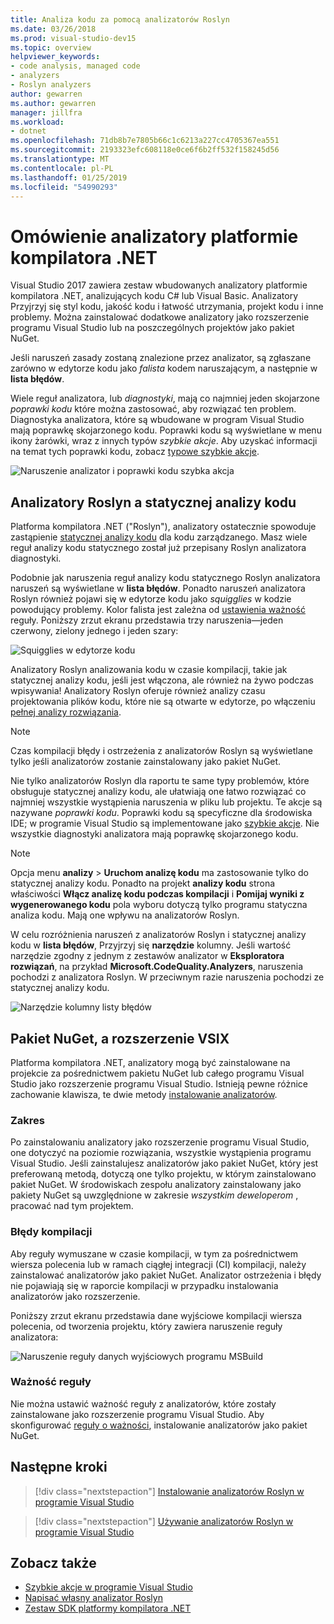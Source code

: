 ```yaml
---
title: Analiza kodu za pomocą analizatorów Roslyn
ms.date: 03/26/2018
ms.prod: visual-studio-dev15
ms.topic: overview
helpviewer_keywords:
- code analysis, managed code
- analyzers
- Roslyn analyzers
author: gewarren
ms.author: gewarren
manager: jillfra
ms.workload:
- dotnet
ms.openlocfilehash: 71db8b7e7805b66c1c6213a227cc4705367ea551
ms.sourcegitcommit: 2193323efc608118e0ce6f6b2ff532f158245d56
ms.translationtype: MT
ms.contentlocale: pl-PL
ms.lasthandoff: 01/25/2019
ms.locfileid: "54990293"
---
```

# <a name="overview-of-net-compiler-platform-analyzers"></a>Omówienie analizatory platformie kompilatora .NET

Visual Studio 2017 zawiera zestaw wbudowanych analizatory platformie kompilatora .NET, analizujących kodu C# lub Visual Basic. Analizatory Przyjrzyj się styl kodu, jakość kodu i łatwość utrzymania, projekt kodu i inne problemy. Można zainstalować dodatkowe analizatory jako rozszerzenie programu Visual Studio lub na poszczególnych projektów jako pakiet NuGet.

Jeśli naruszeń zasady zostaną znalezione przez analizator, są zgłaszane zarówno w edytorze kodu jako *falista* kodem naruszającym, a następnie w **lista błędów**.

Wiele reguł analizatora, lub *diagnostyki*, mają co najmniej jeden skojarzone *poprawki kodu* które można zastosować, aby rozwiązać ten problem. Diagnostyka analizatora, które są wbudowane w program Visual Studio mają poprawkę skojarzonego kodu. Poprawki kodu są wyświetlane w menu ikony żarówki, wraz z innych typów *szybkie akcje*. Aby uzyskać informacji na temat tych poprawki kodu, zobacz [typowe szybkie akcje](../ide/common-quick-actions.md).

![Naruszenie analizator i poprawki kodu szybka akcja](../code-quality/media/built-in-analyzer-code-fix.png)

## <a name="roslyn-analyzers-vs-static-code-analysis"></a>Analizatory Roslyn a statycznej analizy kodu

Platforma kompilatora .NET ("Roslyn"), analizatory ostatecznie spowoduje zastąpienie [statycznej analizy kodu](../code-quality/code-analysis-for-managed-code-overview.md) dla kodu zarządzanego. Masz wiele reguł analizy kodu statycznego został już przepisany Roslyn analizatora diagnostyki.

Podobnie jak naruszenia reguł analizy kodu statycznego Roslyn analizatora naruszeń są wyświetlane w **lista błędów**. Ponadto naruszeń analizatora Roslyn również pojawi się w edytorze kodu jako *squigglies* w kodzie powodujący problemy. Kolor falista jest zależna od [ustawienia ważność](../code-quality/use-roslyn-analyzers.md#rule-severity) reguły. Poniższy zrzut ekranu przedstawia trzy naruszenia&mdash;jeden czerwony, zielony jednego i jeden szary:

![Squigglies w edytorze kodu](media/diagnostics-severity-colors.png)

Analizatory Roslyn analizowania kodu w czasie kompilacji, takie jak statycznej analizy kodu, jeśli jest włączona, ale również na żywo podczas wpisywania! Analizatory Roslyn oferuje również analizy czasu projektowania plików kodu, które nie są otwarte w edytorze, po włączeniu [pełnej analizy rozwiązania](../code-quality/how-to-enable-and-disable-full-solution-analysis-for-managed-code.md#to-toggle-full-solution-analysis).

> [!NOTE]
> Czas kompilacji błędy i ostrzeżenia z analizatorów Roslyn są wyświetlane tylko jeśli analizatorów zostanie zainstalowany jako pakiet NuGet.

Nie tylko analizatorów Roslyn dla raportu te same typy problemów, które obsługuje statycznej analizy kodu, ale ułatwiają one łatwo rozwiązać co najmniej wszystkie wystąpienia naruszenia w pliku lub projektu. Te akcje są nazywane *poprawki kodu*. Poprawki kodu są specyficzne dla środowiska IDE; w programie Visual Studio są implementowane jako [szybkie akcje](../ide/quick-actions.md). Nie wszystkie diagnostyki analizatora mają poprawkę skojarzonego kodu.

> [!NOTE]
> Opcja menu **analizy** > **Uruchom analizę kodu** ma zastosowanie tylko do statycznej analizy kodu. Ponadto na projekt **analizy kodu** strona właściwości **Włącz analizę kodu podczas kompilacji** i **Pomijaj wyniki z wygenerowanego kodu** pola wyboru dotyczą tylko programu statyczna analiza kodu. Mają one wpływu na analizatorów Roslyn.

W celu rozróżnienia naruszeń z analizatorów Roslyn i statycznej analizy kodu w **lista błędów**, Przyjrzyj się **narzędzie** kolumny. Jeśli wartość narzędzie zgodny z jednym z zestawów analizator w **Eksploratora rozwiązań**, na przykład **Microsoft.CodeQuality.Analyzers**, naruszenia pochodzi z analizatora Roslyn. W przeciwnym razie naruszenia pochodzi ze statycznej analizy kodu.

![Narzędzie kolumny listy błędów](media/code-analysis-tool-in-error-list.png)

## <a name="nuget-package-versus-vsix-extension"></a>Pakiet NuGet, a rozszerzenie VSIX

Platforma kompilatora .NET, analizatory mogą być zainstalowane na projekcie za pośrednictwem pakietu NuGet lub całego programu Visual Studio jako rozszerzenie programu Visual Studio. Istnieją pewne różnice zachowanie klawisza, te dwie metody [instalowanie analizatorów](../code-quality/install-roslyn-analyzers.md).

### <a name="scope"></a>Zakres

Po zainstalowaniu analizatory jako rozszerzenie programu Visual Studio, one dotyczyć na poziomie rozwiązania, wszystkie wystąpienia programu Visual Studio. Jeśli zainstalujesz analizatorów jako pakiet NuGet, który jest preferowaną metodą, dotyczą one tylko projektu, w którym zainstalowano pakiet NuGet. W środowiskach zespołu analizatory zainstalowany jako pakiety NuGet są uwzględnione w zakresie *wszystkim deweloperom* , pracować nad tym projektem.

### <a name="build-errors"></a>Błędy kompilacji

Aby reguły wymuszane w czasie kompilacji, w tym za pośrednictwem wiersza polecenia lub w ramach ciągłej integracji (CI) kompilacji, należy zainstalować analizatorów jako pakiet NuGet. Analizator ostrzeżenia i błędy nie pojawiają się w raporcie kompilacji w przypadku instalowania analizatorów jako rozszerzenie.

Poniższy zrzut ekranu przedstawia dane wyjściowe kompilacji wiersza polecenia, od tworzenia projektu, który zawiera naruszenie reguły analizatora:

![Naruszenie reguły danych wyjściowych programu MSBuild](media/command-line-build-analyzers.png)

### <a name="rule-severity"></a>Ważność reguły

Nie można ustawić ważność reguły z analizatorów, które zostały zainstalowane jako rozszerzenie programu Visual Studio. Aby skonfigurować [reguły o ważności](../code-quality/use-roslyn-analyzers.md#rule-severity), instalowanie analizatorów jako pakiet NuGet.

## <a name="next-steps"></a>Następne kroki

> [!div class="nextstepaction"]
> [Instalowanie analizatorów Roslyn w programie Visual Studio](../code-quality/install-roslyn-analyzers.md)

> [!div class="nextstepaction"]
> [Używanie analizatorów Roslyn w programie Visual Studio](../code-quality/use-roslyn-analyzers.md)

## <a name="see-also"></a>Zobacz także

- [Szybkie akcje w programie Visual Studio](../ide/quick-actions.md)
- [Napisać własny analizator Roslyn](../extensibility/getting-started-with-roslyn-analyzers.md)
- [Zestaw SDK platformy kompilatora .NET](/dotnet/csharp/roslyn-sdk/)